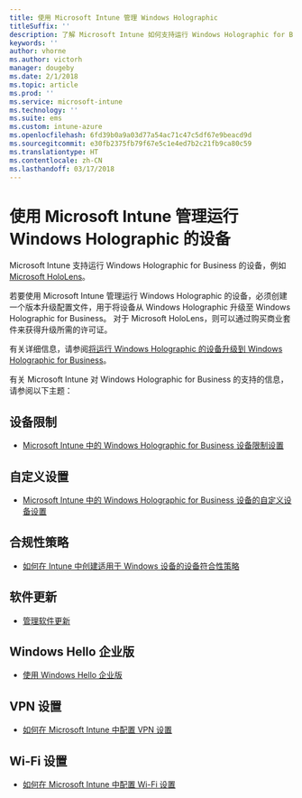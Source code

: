 ```yaml
---
title: 使用 Microsoft Intune 管理 Windows Holographic
titleSuffix: ''
description: 了解 Microsoft Intune 如何支持运行 Windows Holographic for Business 的设备。
keywords: ''
author: vhorne
ms.author: victorh
manager: dougeby
ms.date: 2/1/2018
ms.topic: article
ms.prod: ''
ms.service: microsoft-intune
ms.technology: ''
ms.suite: ems
ms.custom: intune-azure
ms.openlocfilehash: 6fd39b0a9a03d77a54ac71c47c5df67e9beacd9d
ms.sourcegitcommit: e30fb2375fb79f67e5c1e4ed7b2c21fb9ca80c59
ms.translationtype: HT
ms.contentlocale: zh-CN
ms.lasthandoff: 03/17/2018
---
```

# <a name="manage-devices-running-windows-holographic-with-microsoft-intune"></a>使用 Microsoft Intune 管理运行 Windows Holographic 的设备


Microsoft Intune 支持运行 Windows Holographic for Business 的设备，例如 [Microsoft HoloLens](https://docs.microsoft.com/en-us/hololens/)。

若要使用 Microsoft Intune 管理运行 Windows Holographic 的设备，必须创建一个版本升级配置文件，用于将设备从 Windows Holographic 升级至 Windows Holographic for Business。 对于 Microsoft HoloLens，则可以通过购买商业套件来获得升级所需的许可证。

有关详细信息，请参阅[将运行 Windows Holographic 的设备升级到 Windows Holographic for Business](holographic-upgrade.md)。

有关 Microsoft Intune 对 Windows Holographic for Business 的支持的信息，请参阅以下主题：

## <a name="device-restrictions"></a>设备限制
- [Microsoft Intune 中的 Windows Holographic for Business 设备限制设置](device-restrictions-windows-holographic.md)

## <a name="custom-settings"></a>自定义设置
- [Microsoft Intune 中的 Windows Holographic for Business 设备的自定义设备设置](custom-settings-windows-holographic.md)

## <a name="compliance-policy"></a>合规性策略
- [如何在 Intune 中创建适用于 Windows 设备的设备符合性策略](compliance-policy-create-windows.md)

## <a name="software-updates"></a>软件更新
- [管理软件更新](windows-update-for-business-configure.md)

## <a name="windows-hello-for-business"></a>Windows Hello 企业版
- [使用 Windows Hello 企业版](windows-hello.md)

## <a name="vpn-settings"></a>VPN 设置
- [如何在 Microsoft Intune 中配置 VPN 设置](vpn-settings-configure.md)

## <a name="wi-fi-settings"></a>Wi-Fi 设置
- [如何在 Microsoft Intune 中配置 Wi-Fi 设置](wi-fi-settings-configure.md) 
 


